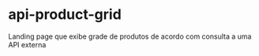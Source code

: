 # api-product-grid
Landing page que exibe grade de produtos de acordo com consulta a uma API externa
